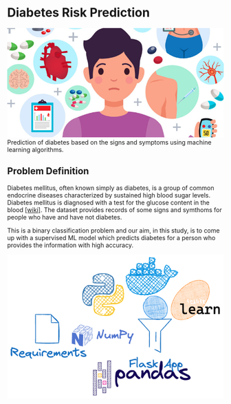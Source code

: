 # Diabetes Risk Prediction
<img src='static/images/dataset-cover.jpeg' />
Prediction of diabetes based on the signs and symptoms using machine learning algorithms.

## Problem Definition

Diabetes mellitus, often known simply as diabetes, is a group of common endocrine diseases characterized by sustained high blood sugar levels. Diabetes mellitus is diagnosed with a test for the glucose content in the blood [[wiki]](https://en.wikipedia.org/wiki/Diabetes). The dataset provides records of some signs and symthoms for people who have and have not diabetes. 

This is a binary classification problem and our aim, in this study, is to come up with a supervised ML model which predicts diabetes for a person who provides the information with high accuracy. 

<img src='static/images/project.png' />